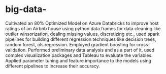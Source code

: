 # big-data-
Cultivated an 80% Optimized Model on Azure Databricks to improve host ratings of an Airbnb house using python data frames for
data cleaning like outlier winsorization, dealing missing values, discretizing etc., used spark pipelines for building 
different regression techniques like decision trees, random forest, ols regression. Employed gradient boosting for cross-validation. 
Performed preliminary data analysis and as a part of it, used complex visualization packages and Tableau to evaluate the variables.
Applied parameter tuning and feature importance to the models using different pipelines to increase their accuracy.

